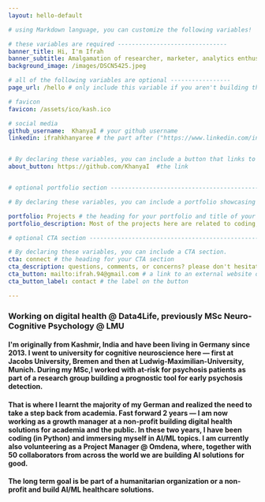 ```yaml
---
layout: hello-default

# using Markdown language, you can customize the following variables!

# these variables are required -------------------------------
banner_title: Hi, I'm Ifrah
banner_subtitle: Amalgamation of researcher, marketer, analytics enthusiast, reader, and runner.
background_image: /images/DSCN5425.jpeg

# all of the following variables are optional -----------------
page_url: /hello # only include this variable if you aren't building the page to your primary domain 

# favicon
favicon: /assets/ico/kash.ico

# social media
github_username:  KhanyaI # your github username
linkedin: ifrahkhanyaree # the part after ("https://www.linkedin.com/in/...")


# By declaring these variables, you can include a button that links to an external website or to media.
about_button: https://github.com/KhanyaI  #the link


# optional portfolio section ------------------------------------------

# By declaring these variables, you can include a portfolio showcasing your work and organize your portfolio's items into a custom layout, all without adding any CSS. In addition, you must 1) create an HTML file in the_includes folder for each project with the text you'd like to display, and 2) create a YAML file in the _data folder describing the order in which each project should be shown and categorized. See `/includes/example.html` and `/_data/work.yml` for examples.

portfolio: Projects # the heading for your portfolio and title of your YAML file
portfolio_description: Most of the projects here are related to coding, ML and AI in one form or another. # a description to be desplayed below the heading and above the content

# optional CTA section --------------------------------------------------

# By declaring these variables, you can include a CTA section.
cta: connect # the heading for your CTA section
cta_description: questions, comments, or concerns? please don't hesitate to reach out. # a description to be desplayed below the heading and above the content
cta_button: mailto:ifrah.94@gmail.com # a link to an external website or to media
cta_button_label: contact # the label on the button

---			
```

[//]: # (write a bit about yourself here)
### Working on digital health @ Data4Life, previously MSc Neuro-Cognitive Psychology @ LMU

#### I'm originally from Kashmir, India and have been living in Germany since 2013. I went to university for cognitive neuroscience here — first at Jacobs University, Bremen and then at Ludwig-Maximilian-University, Munich. During my MSc,I worked with at-risk for psychosis patients as part of a research group building a prognostic tool for early psychosis detection. 
#### That is where I learnt the majority of my German and realized the need to take a step back from academia. Fast forward 2 years — I am now working as a growth manager at a non-profit building digital health solutions for academia and the public. In these two years, I have been coding (in Python) and immersing myself in AI/ML topics. I am currently also volunteering as a Project Manager @ Omdena, where, together with 50 collaborators from across the world we are building AI solutions for good. 

#### The long term goal is be part of a humanitarian organization or a non-profit and build AI/ML healthcare solutions. 



